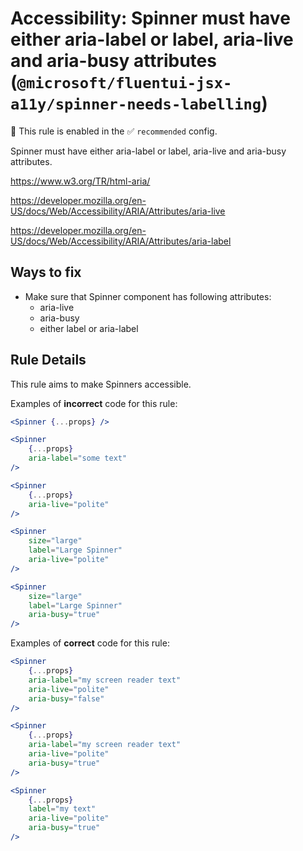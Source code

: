 # Accessibility: Spinner must have either aria-label or label, aria-live and aria-busy attributes (`@microsoft/fluentui-jsx-a11y/spinner-needs-labelling`)

<!-- end auto-generated rule header -->

💼 This rule is enabled in the ✅ `recommended` config.

<!-- end auto-generated rule header -->

Spinner must have either aria-label or label, aria-live and aria-busy attributes.

<https://www.w3.org/TR/html-aria/>

<https://developer.mozilla.org/en-US/docs/Web/Accessibility/ARIA/Attributes/aria-live>

<https://developer.mozilla.org/en-US/docs/Web/Accessibility/ARIA/Attributes/aria-label>

## Ways to fix

-   Make sure that Spinner component has following attributes:
    -   aria-live
    -   aria-busy
    -   either label or aria-label

## Rule Details

This rule aims to make Spinners accessible.

Examples of **incorrect** code for this rule:

```jsx
<Spinner {...props} />
```

```jsx
<Spinner 
    {...props} 
    aria-label="some text"
/>
```

```jsx
<Spinner 
    {...props} 
    aria-live="polite"
/>
```

```jsx
<Spinner
    size="large"
    label="Large Spinner"
    aria-live="polite"
/>
```

```jsx
<Spinner
    size="large"
    label="Large Spinner"
    aria-busy="true"
/>
```

Examples of **correct** code for this rule:

```jsx
<Spinner
    {...props} 
    aria-label="my screen reader text"
    aria-live="polite"
    aria-busy="false"
/>
```

```jsx
<Spinner
    {...props} 
    aria-label="my screen reader text"
    aria-live="polite"
    aria-busy="true"
/>
```

```jsx
<Spinner
    {...props} 
    label="my text"
    aria-live="polite"
    aria-busy="true"
/>
```
